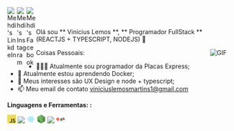 <a href="https://www.linkedin.com/in/vinicius-lemos-0401381a0/">
  <img align="left" alt="Mehdi's LinkdeIn" width="22px" src="https://cdn.jsdelivr.net/npm/simple-icons@v3/icons/linkedin.svg" />
</a>
<a href="https://www.instagram.com/_saturnboy/">
  <img align="left" alt="Mehdi's Instagram" width="22px" src="https://cdn.jsdelivr.net/npm/simple-icons@v3/icons/instagram.svg" />
</a>
<a href="https://www.facebook.com/profile.php?id=100003654447438">
  <img align="left" alt="Mehdi's Facebook" width="22px" src="https://cdn.jsdelivr.net/npm/simple-icons@v3/icons/facebook.svg" />
</a>

<br />
<br />

Olá sou ** Vinicius Lemos **, ** Programador FullStack ** (REACTJS + TYPESCRIPT, NODEJS) **🚀**

  <img align="right" alt="GIF" src="https://static.wixstatic.com/media/01151f_46f79bda561542528507d736fc34b970~mv2.gif" />

Coisas Pessoais:

- 👨🏽‍💻 Atualmente sou programador da Placas Express;
- 🌱 Atualmente estou aprendendo Docker; 
- 🤔 Meus interesses são UX Design e node + typescript;
- 📫 Meu email de contato viniciuslemosmartins1@gmail.com


**Linguagens e Ferramentas: :**  

<code><img height="20" src="https://raw.githubusercontent.com/github/explore/80688e429a7d4ef2fca1e82350fe8e3517d3494d/topics/javascript/javascript.png"></code>
<code><img height="20" src="https://miro.medium.com/max/816/1*mn6bOs7s6Qbao15PMNRyOA.png"></code>
<code><img height="20" src="https://raw.githubusercontent.com/github/explore/80688e429a7d4ef2fca1e82350fe8e3517d3494d/topics/react/react.png"></code>
<code><img height="20" src="https://raw.githubusercontent.com/github/explore/80688e429a7d4ef2fca1e82350fe8e3517d3494d/topics/nodejs/nodejs.png"></code>
<code><img height="20" src="https://miro.medium.com/max/780/1*Rmc568knYGLn7kJ3B97WUQ.png"></code>
<code><img height="20" src="https://raw.githubusercontent.com/github/explore/80688e429a7d4ef2fca1e82350fe8e3517d3494d/topics/git/git.png"></code>
